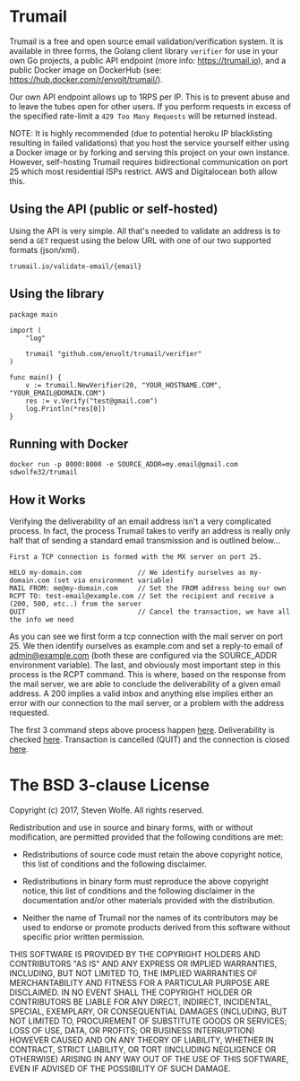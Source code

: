 # Trumail

Trumail is a free and open source email validation/verification system. It is available in three forms, the Golang client library `verifier` for use in your own Go projects, a public API endpoint (more info: https://trumail.io), and a public Docker image on DockerHub (see: https://hub.docker.com/r/envolt/trumail/).

Our own API endpoint allows up to 1RPS per IP. This is to prevent abuse and to leave the tubes open for other users. If you perform requests in excess of the specified rate-limit a `429 Too Many Requests` will be returned instead.

NOTE: It is highly recommended (due to potential heroku IP blacklisting resulting in failed validations) that you host the service yourself either using a Docker image or by forking and serving this project on your own instance. However, self-hosting Trumail requires bidirectional communication on port 25 which most residential ISPs restrict. AWS and Digitalocean both allow this.

## Using the API (public or self-hosted)

Using the API is very simple. All that's needed to validate an address is to send a `GET` request using the below URL with one of our two supported formats (json/xml).
```
trumail.io/validate-email/{email}
```

## Using the library

```
package main

import (
	"log"

	trumail "github.com/envolt/trumail/verifier"
)

func main() {
	v := trumail.NewVerifier(20, "YOUR_HOSTNAME.COM", "YOUR_EMAIL@DOMAIN.COM")
	res := v.Verify("test@gmail.com")
	log.Println(*res[0])
}
```

## Running with Docker

```
docker run -p 8000:8000 -e SOURCE_ADDR=my.email@gmail.com sdwolfe32/trumail
```

## How it Works

Verifying the deliverability of an email address isn't a very complicated process. In fact, the process Trumail takes to verify an address is really only half that of sending a standard email transmission and is outlined below...
```
First a TCP connection is formed with the MX server on port 25.

HELO my-domain.com              // We identify ourselves as my-domain.com (set via environment variable)
MAIL FROM: me@my-domain.com     // Set the FROM address being our own
RCPT TO: test-email@example.com // Set the recipient and receive a (200, 500, etc..) from the server
QUIT                            // Cancel the transaction, we have all the info we need
```
As you can see we first form a tcp connection with the mail server on port 25. We then identify ourselves as example.com and set a reply-to email of admin@example.com (both these are configured via the SOURCE_ADDR environment variable). The last, and obviously most important step in this process is the RCPT command. This is where, based on the response from the mail server, we are able to conclude the deliverability of a given email address. A 200 implies a valid inbox and anything else implies either an error with our connection to the mail server, or a problem with the address requested.

The first 3 command steps above process happen [here](https://github.com/envolt/trumail/blob/master/verifier/deliverabler.go#L53-L73). Deliverability is checked [here](https://github.com/envolt/trumail/blob/master/verifier/deliverabler.go#L86). Transaction is cancelled (QUIT) and the connection is closed [here](https://github.com/envolt/trumail/blob/master/verifier/deliverabler.go#L111-L112).

The BSD 3-clause License
========================

Copyright (c) 2017, Steven Wolfe. All rights reserved.

Redistribution and use in source and binary forms, with or without modification,
are permitted provided that the following conditions are met:

 - Redistributions of source code must retain the above copyright notice,
   this list of conditions and the following disclaimer.

 - Redistributions in binary form must reproduce the above copyright notice,
   this list of conditions and the following disclaimer in the documentation
   and/or other materials provided with the distribution.

 - Neither the name of Trumail nor the names of its contributors may
   be used to endorse or promote products derived from this software without
   specific prior written permission.

THIS SOFTWARE IS PROVIDED BY THE COPYRIGHT HOLDERS AND CONTRIBUTORS "AS IS" AND
ANY EXPRESS OR IMPLIED WARRANTIES, INCLUDING, BUT NOT LIMITED TO, THE IMPLIED
WARRANTIES OF MERCHANTABILITY AND FITNESS FOR A PARTICULAR PURPOSE ARE
DISCLAIMED. IN NO EVENT SHALL THE COPYRIGHT HOLDER OR CONTRIBUTORS BE LIABLE FOR
ANY DIRECT, INDIRECT, INCIDENTAL, SPECIAL, EXEMPLARY, OR CONSEQUENTIAL DAMAGES
(INCLUDING, BUT NOT LIMITED TO, PROCUREMENT OF SUBSTITUTE GOODS OR SERVICES;
LOSS OF USE, DATA, OR PROFITS; OR BUSINESS INTERRUPTION) HOWEVER CAUSED AND ON
ANY THEORY OF LIABILITY, WHETHER IN CONTRACT, STRICT LIABILITY, OR TORT
(INCLUDING NEGLIGENCE OR OTHERWISE) ARISING IN ANY WAY OUT OF THE USE OF THIS
SOFTWARE, EVEN IF ADVISED OF THE POSSIBILITY OF SUCH DAMAGE.
